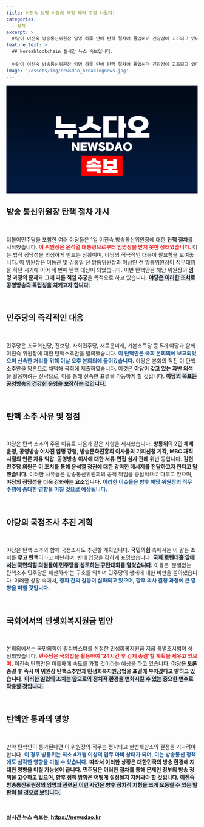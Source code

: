 ```yaml
---
title: 이진숙 임명 여당의 국정 테러 주장 나왔다!
categories:
  - 정치
excerpt: >
  야당이 이진숙 방송통신위원장 임명 하루 만에 탄핵 절차에 돌입하며 긴장감이 고조되고 있다. 탄핵안은 2일 본회의에서 단독 처리될 예정으로, 공영방송 장악과 언론 자유 억압 등의 이유가 제시됐다. 야당의 강력한 대응에 여당은 강하게 반발하는 상황! 민주당의 탄핵 소추가 어떤 결과를 초래할지 귀추가 주목된다.
feature_text: >
  ## koreablockchain 실시간 뉴스 속보입니다.

  야당이 이진숙 방송통신위원장 임명 하루 만에 탄핵 절차에 돌입하며 긴장감이 고조되고 있다. 탄핵안은 2일 본회의에서 단독 처리될 예정으로, 공영방송 장악과 언론 자유 억압 등의 이유가 제시됐다. 야당의 강력한 대응에 여당은 강하게 반발하는 상황! 민주당의 탄핵 소추가 어떤 결과를 초래할지 귀추가 주목된다.
image: '/assets/img/newsdao_breakingnews.jpg'
---
```


<p><img src="/assets/img/newsdao_breakingnews.jpg" alt="koreablockchain 속보" /></p>

<h2 data-ke-size="size26">방송 통신위원장 탄핵 절차 개시</h2>

<p data-ke-size="size16">&nbsp;</p>

<p>더불어민주당을 포함한 여러 야당들은 1일 이진숙 방송통신위원장에 대한 <b>탄핵 절차</b>를 시작했습니다. <b><span style="color: #ee2323;">이 위원장은 윤석열 대통령으로부터 임명장을 받지 못한 상태였습니다.</span></b> 이는 법적 정당성을 의심하게 만드는 상황이며, 야당의 적극적인 대응이 필요함을 보여줍니다. 이 위원장은 이동관 및 김홍일 전 방통위원장과 이상인 전 방통위원장이 직무대행을 하던 시기에 이어 네 번째 탄핵 대상이 되었습니다. 이번 탄핵안은 해당 위원장의 <b>임명 과정의 문제</b>와 <b>그에 따른 책임 추궁</b>을 목적으로 하고 있습니다. <b><span style="background-color: #21538527;">야당은 이러한 조치로 공영방송의 독립성을 지키고자 합니다.</span></b></p>

<p data-ke-size="size16">&nbsp;</p>

<h2 data-ke-size="size26">민주당의 즉각적인 대응</h2>

<p data-ke-size="size16">&nbsp;</p>

<p>민주당은 조국혁신당, 진보당, 사회민주당, 새로운미래, 기본소득당 등 5개 야당과 함께 이진숙 위원장에 대한 탄핵소추안을 발의했습니다. <b><span style="color: #1a5490;">이 탄핵안은 국회 본회의에 보고되었으며 신속한 처리를 위해 이날 오후 본회의에 들어갔습니다.</span></b> 야당은 본회의 직전 이 탄핵소추안을 당론으로 채택해 국회에 제출하였습니다. 이것은 <b>야당이 갖고 있는 과반 의석</b>을 활용하려는 전략으로, 이를 통해 신속한 표결을 가능하게 할 것입니다. <b><span style="background-color: #21538527;">야당의 목표는 공영방송의 건강한 운영을 보장하는 것입니다.</span></b></p>

<p data-ke-size="size16">&nbsp;</p>

<h2 data-ke-size="size26">탄핵 소추 사유 및 쟁점</h2>

<p data-ke-size="size16">&nbsp;</p>

<p>야당은 탄핵 소추의 주된 이유로 다음과 같은 사항을 제시했습니다. <b>방통위의 2인 체제 운영</b>, <b>공영방송 이사진 임명 강행</b>, <b>방송문화진흥회 이사들의 기피신청 기각</b>, <b>MBC 재직 시절의 언론 자유 억압</b>, <b>공영방송 이사에 대한 서류·면접 심사 관례 위반</b> 등입니다. <b><span style="EE2323;">김현 민주당 의원은 이 조치를 통해 윤석열 정권에 대한 강력한 메시지를 전달하고자 한다고 말했습니다.</span></b> 이러한 사유들은 방송통신위원회의 공적 책임을 중점적으로 다루고 있으며, <b>야당의 정당성을 더욱 강화하는 요소입니다.</b> <b><span style="color: #1a5490;">이러한 이슈들은 향후 해당 위원장의 직무 수행에 중대한 영향을 미칠 것으로 예상됩니다.</span></b></p>

<p data-ke-size="size16">&nbsp;</p>

<h2 data-ke-size="size26">야당의 국정조사 추진 계획</h2>

<p data-ke-size="size16">&nbsp;</p>

<p>야당은 탄핵 소추와 함께 국정조사도 추진할 계획입니다. <b>국민의힘</b> 측에서는 이 같은 조치를 <b>무고 탄핵</b>이라고 비난하며, 반대 입장을 강하게 표명했습니다. <b><span style="background-color: #21538527;">국회 로텐더홀 앞에서는 국민의힘 의원들이 민주당을 성토하는 규탄대회를 열었습니다.</span></b> 이들은 '분별없는 탄핵소추 민주당은 해산하라'는 구호를 외치며 민주당의 행태에 대한 비판을 쏟아냈습니다. 이러한 상황 속에서, <b><span style="color: #1a5490;">정파 간의 갈등이 심화되고 있으며, 향후 의사 결정 과정에 큰 영향을 미칠 것입니다.</span></b></p>

<p data-ke-size="size16">&nbsp;</p>

<h2 data-ke-size="size26">국회에서의 민생회복지원금 법안</h2>

<p data-ke-size="size16">&nbsp;</p>

<p>본회의에서는 국민의힘이 필리버스터를 신청한 민생회복지원금 지급 특별조치법이 상정되었습니다. <b><span style="color: #EE2323;">민주당은 국회법을 활용하여 '24시간 후 강제 종결'할 계획을 세우고 있으며.</span></b> 이진숙 탄핵안은 이틀째에 속도를 가할 것이라는 예상을 하고 있습니다. <b>야당은 토론 종결 후 즉시 이 위원장 탄핵소추안과 민생회복지원금법을 표결에 부치겠다고 밝히고 있습니다.</b> <b><span style="background-color: #21538527;">이러한 일련의 조치는 앞으로의 정치적 환경을 변화시킬 수 있는 중요한 변수로 작용할 것입니다.</span></b></p>

<p data-ke-size="size16">&nbsp;</p>

<h2 data-ke-size="size26">탄핵안 통과의 영향</h2>

<p data-ke-size="size16">&nbsp;</p>

<p>만약 탄핵안이 통과된다면 이 위원장의 직무는 정지되고 헌법재판소의 결정을 기다려야 합니다. <b><span style="color: #1a5490;">이 경우 방통위는 최소 4개월 이상의 업무 마비 상태가 되며, 이는 방송통신 정책에도 심각한 영향을 미칠 수 있습니다.</span></b> <b>따라서 이러한 상황은 <b>대한민국의 방송 환경에 지대한 영향을 미칠 가능성이 큽니다.</b> 민주당은 이러한 절차를 통해 문재인 정부의 방송 정책을 고수하고 있으며, 향후 정책 방향은 어떻게 설정될지 지켜봐야 할 것입니다. <b><span style="background-color: #21538527;">이진숙 방송통신위원장의 임명과 관련된 이번 사건은 향후 정치적 지형을 크게 요동칠 수 있는 발판이 될 것으로 보입니다.</span></b></p>

<p data-ke-size="size16">&nbsp;</p>
실시간 뉴스 속보는, <a href="https://newsdao.kr" rel="dofollow">https://newsdao.kr</a>


